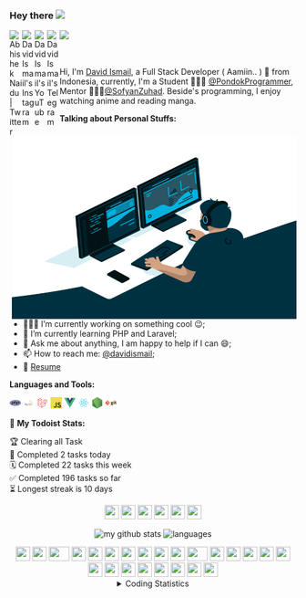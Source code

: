 ### Hey there <img src="https://media.giphy.com/media/hvRJCLFzcasrR4ia7z/giphy.gif" width="25px">
<a href="https://www.facebook.com/david.ismail.750331">
  <img align="left" alt="Abhishek Naidu | Twitter" width="22px" src="https://cdn.jsdelivr.net/npm/simple-icons@v3/icons/facebook.svg" />
</a>
<a href="https://www.instagram.com/ibnumasna/">
  <img align="left" alt="David Ismail's Instagram" width="22px" src="https://cdn.jsdelivr.net/npm/simple-icons@v3/icons/instagram.svg" />
</a>
<a href="https://www.youtube.com/channel/UCaj0fYilgQSG1NtdWRLegSg?">
  <img align="left" alt="David Ismail's YouTube" width="22px" src="https://cdn.jsdelivr.net/npm/simple-icons@v3/icons/youtube.svg" />
</a>
<a href="https://t.me/davidismail">
  <img align="left" alt="David Ismail's Telegram" width="22px" src="https://cdn.jsdelivr.net/npm/simple-icons@v3/icons/telegram.svg" />
</a>

![](https://visitor-badge.glitch.me/badge?page_id=sahabatdavid.sahabatdavid)

<br />

Hi, I'm [David Ismail](https://sahabatdavid.github.io/), a Full Stack Developer ( Aamiin.. ) 🚀 from Indonesia, currently, I'm a Student 🙍🏽‍♂️ [@PondokProgrammer](https://pondokprogrammer.com/), Mentor 👨🏽‍💼[@SofyanZuhad](https://github.com/syofyanzuhad). Beside's programming, I enjoy watching anime and reading manga.

  <img align="right" alt="GIF" src="https://github.com/sahabatdavid/sahabatdavid/blob/master/code.gif?raw=true" width="500" height="320" />
  
**Talking about Personal Stuffs:**

- 👨🏽‍💻 I’m currently working on something cool :wink:;
- 🌱 I’m currently learning PHP and Laravel; 
- 💬 Ask me about anything, I am happy to help if I can :smile:;
- 📫 How to reach me: [@davidismail](https://t.me/davidismail);
- 📝 [Resume](https:github.com/sahabatdavid)

**Languages and Tools:**  

<code><img height="20" src="https://raw.githubusercontent.com/github/explore/80688e429a7d4ef2fca1e82350fe8e3517d3494d/topics/php/php.png"></code>
<code><img height="20" src="https://raw.githubusercontent.com/github/explore/80688e429a7d4ef2fca1e82350fe8e3517d3494d/topics/mysql/mysql.png"></code>
<code><img height="20" src="https://raw.githubusercontent.com/github/explore/80688e429a7d4ef2fca1e82350fe8e3517d3494d/topics/laravel/laravel.png"></code>
<code><img height="20" src="https://raw.githubusercontent.com/github/explore/80688e429a7d4ef2fca1e82350fe8e3517d3494d/topics/javascript/javascript.png"></code>
<code><img height="20" src="https://raw.githubusercontent.com/github/explore/80688e429a7d4ef2fca1e82350fe8e3517d3494d/topics/vue/vue.png"></code>
<code><img height="20" src="https://raw.githubusercontent.com/github/explore/80688e429a7d4ef2fca1e82350fe8e3517d3494d/topics/react/react.png"></code>
<code><img height="20" src="https://raw.githubusercontent.com/github/explore/80688e429a7d4ef2fca1e82350fe8e3517d3494d/topics/nodejs/nodejs.png"></code>
<code><img height="20" src="https://raw.githubusercontent.com/github/explore/80688e429a7d4ef2fca1e82350fe8e3517d3494d/topics/git/git.png"></code>


🚧 **My Todoist Stats:**
<!-- TODO-IST:START -->
🏆  Clearing all Task           
🌸  Completed 2 tasks today           
🗓  Completed 22 tasks this week           
✅  Completed 196 tasks so far           
⏳  Longest streak is 10 days
<!-- TODO-IST:END -->

<div align="center">
    <img src="https://emojis.slackmojis.com/emojis/images/1563480763/5999/meow_party.gif?1563480763" width="25" height="25"/>
    <img src="https://emojis.slackmojis.com/emojis/images/1593555389/9579/blob_excited.gif?1593555389" width="25" height="25"/>
    <img src="https://emojis.slackmojis.com/emojis/images/1562883039/5948/bongo_blob.gif?1562883039" width="25" height="25"/>
    <img src="https://emojis.slackmojis.com/emojis/images/1554740062/5584/deployparrot.gif?1554740062" width="25" height="25"/>
    <img src="https://emojis.slackmojis.com/emojis/images/1596061862/9845/meow_heart.png?1596061862" width="25" height="25"/>
    <img src="https://emojis.slackmojis.com/emojis/images/1588262976/8817/meow_bread_disappear.gif?1588262976" width="25" height="25"/>
<div>

<p align="center">
<img src="https://github-readme-stats.vercel.app/api?username=sahabatdavid&show_icons=true&theme=algolia" alt="my github stats" width="420"/>&nbsp;<img src="https://github-readme-stats.vercel.app/api/top-langs/?username=sahabatdavid&layout=compact&theme=tokyonight" alt="languages" height="165">
</p>

<div align="center">
    <img src="https://cultofthepartyparrot.com/parrots/hd/githubparrot.gif" width="25" height="25"/>
    <img src="https://cultofthepartyparrot.com/flags/hd/indiaparrot.gif" width="25" height="25"/>
    <img src="https://cultofthepartyparrot.com/parrots/asyncparrot.gif" width="36" height="25"/>
    <img src="https://cultofthepartyparrot.com/parrots/exceptionallyfastparrot.gif" width="25" height="25"/>
    <img src="https://cultofthepartyparrot.com/parrots/hd/60fpsparrot.gif" width="25" height="25"/>
    <img src="https://cultofthepartyparrot.com/parrots/hd/jumpingparrot.gif" width="25" height="25"/>
    <img src="https://cultofthepartyparrot.com/parrots/hd/opensourceparrot.gif" width="25" height="25"/>
    <img src="https://cultofthepartyparrot.com/parrots/hd/dealwithitnowparrot.gif" width="25" height="25"/>
    <img src="https://cultofthepartyparrot.com/parrots/hd/hypnoparrotlight.gif" width="25" height="25"/>
    <img src="https://cultofthepartyparrot.com/parrots/databaseparrot.gif" width="25" height="25"/>
    <img src="https://cultofthepartyparrot.com/parrots/fixparrot.gif" width="36" height="25"/>
    <img src="https://cultofthepartyparrot.com/parrots/hd/laptop_parrot.gif" width="25" height="25"/>
    <img src="https://cultofthepartyparrot.com/parrots/hd/spinningparrot.gif" width="25" height="25"/>
    <img src="https://cultofthepartyparrot.com/parrots/hd/levitationparrot.gif" width="25" height="25"/>
    <img src="https://cultofthepartyparrot.com/parrots/hd/meldparrot.gif" width="25" height="25"/>
    <img src="https://cultofthepartyparrot.com/parrots/slomoparrot.gif" width="25" height="25"/>
    <img src="https://cultofthepartyparrot.com/parrots/hd/moonwalkingparrot.gif" width="25" height="25"/>
    <img src="https://cultofthepartyparrot.com/parrots/hd/stableparrot.gif" width="25" height="25"/>
    <img src="https://cultofthepartyparrot.com/parrots/hd/scienceparrot.gif" width="25" height="25"/>
    <img src="https://cultofthepartyparrot.com/parrots/hd/pirateparrot.gif" width="25" height="25"/>
    <img src="https://cultofthepartyparrot.com/parrots/hd/footballparrot.gif" width="25" height="25"/>
    <img src="https://cultofthepartyparrot.com/parrots/hd/illuminatiparrot.gif" width="25" height="25"/>
    <img src="https://cultofthepartyparrot.com/parrots/hd/hypnoparrotdark.gif" width="25" height="25"/>
    <img src="https://cultofthepartyparrot.com/parrots/hd/mustacheparrot.gif" width="25" height="25"/>
</div>

<details>
    <summary>Coding Statistics</summary> 
    <p align="center">
        <img src="https://wakatime.com/share/@davidismail/8ce3a054-e7a1-49ed-8998-4f1bbc8691e8.svg" width="30%"/>&nbsp;<img src="https://wakatime.com/share/@davidismail/683bdf40-4911-4066-a759-ec13a85c56ad.svg" width="700%" height="400"/>
    </p>
</details>



